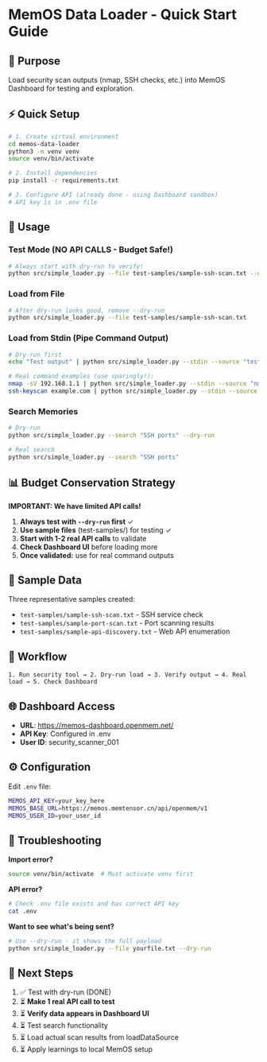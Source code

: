 # MemOS Data Loader - Quick Start Guide

## 🎯 Purpose
Load security scan outputs (nmap, SSH checks, etc.) into MemOS Dashboard for testing and exploration.

## ⚡ Quick Setup

```bash
# 1. Create virtual environment
cd memos-data-loader
python3 -m venv venv
source venv/bin/activate

# 2. Install dependencies
pip install -r requirements.txt

# 3. Configure API (already done - using Dashboard sandbox)
# API key is in .env file
```

## 🔧 Usage

### Test Mode (NO API CALLS - Budget Safe!)
```bash
# Always start with dry-run to verify!
python src/simple_loader.py --file test-samples/sample-ssh-scan.txt --dry-run
```

### Load from File
```bash
# After dry-run looks good, remove --dry-run
python src/simple_loader.py --file test-samples/sample-ssh-scan.txt
```

### Load from Stdin (Pipe Command Output)
```bash
# Dry-run first
echo "Test output" | python src/simple_loader.py --stdin --source "test" --dry-run

# Real command examples (use sparingly!):
nmap -sV 192.168.1.1 | python src/simple_loader.py --stdin --source "nmap"
ssh-keyscan example.com | python src/simple_loader.py --stdin --source "ssh-scan"
```

### Search Memories
```bash
# Dry-run
python src/simple_loader.py --search "SSH ports" --dry-run

# Real search
python src/simple_loader.py --search "SSH ports"
```

## 📊 Budget Conservation Strategy

**IMPORTANT: We have limited API calls!**

1. **Always test with `--dry-run` first** ✓
2. **Use sample files** (test-samples/) for testing ✓
3. **Start with 1-2 real API calls** to validate
4. **Check Dashboard UI** before loading more
5. **Once validated:** use for real command outputs

## 📁 Sample Data

Three representative samples created:
- `test-samples/sample-ssh-scan.txt` - SSH service check
- `test-samples/sample-port-scan.txt` - Port scanning results
- `test-samples/sample-api-discovery.txt` - Web API enumeration

## 🔄 Workflow

```
1. Run security tool → 2. Dry-run load → 3. Verify output → 4. Real load → 5. Check Dashboard
```

## 🌐 Dashboard Access

- **URL**: https://memos-dashboard.openmem.net/
- **API Key**: Configured in .env
- **User ID**: security_scanner_001

## ⚙️ Configuration

Edit `.env` file:
```bash
MEMOS_API_KEY=your_key_here
MEMOS_BASE_URL=https://memos.memtensor.cn/api/openmem/v1
MEMOS_USER_ID=your_user_id
```

## 🐛 Troubleshooting

**Import error?**
```bash
source venv/bin/activate  # Must activate venv first
```

**API error?**
```bash
# Check .env file exists and has correct API key
cat .env
```

**Want to see what's being sent?**
```bash
# Use --dry-run - it shows the full payload
python src/simple_loader.py --file yourfile.txt --dry-run
```

## 📝 Next Steps

1. ✅ Test with dry-run (DONE)
2. ⏳ **Make 1 real API call to test**
3. ⏳ **Verify data appears in Dashboard UI**
4. ⏳ Test search functionality
5. ⏳ Load actual scan results from loadDataSource
6. ⏳ Apply learnings to local MemOS setup
